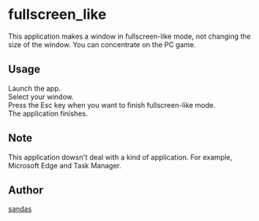 # fullscreen_like
This application makes a window in fullscreen-like mode, not changing the size of the window.  You can concentrate on the PC game.

## Usage
Launch the app.  
Select your window.  
Press the Esc key when you want to finish fullscreen-like mode.  
The application finishes.

## Note
This application dowsn't deal with a kind of application. For example, Microsoft Edge and Task
Manager.

## Author
[sandas](https://github.com/3x12aq)
